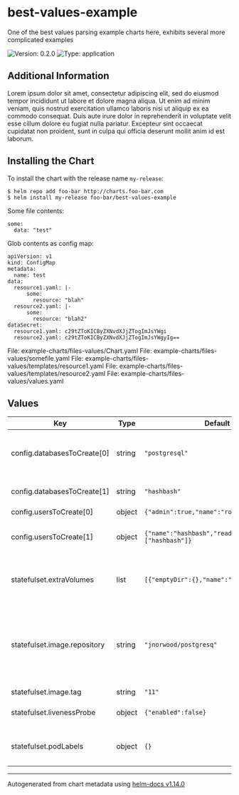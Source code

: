 # best-values-example

One of the best values parsing example charts here, exhibits several more complicated examples

![Version: 0.2.0](https://img.shields.io/badge/Version-0.2.0-informational?style=flat-square) ![Type: application](https://img.shields.io/badge/Type-application-informational?style=flat-square)

## Additional Information

Lorem ipsum dolor sit amet, consectetur adipiscing elit, sed do eiusmod tempor incididunt ut labore
et dolore magna aliqua. Ut enim ad minim veniam, quis nostrud exercitation ullamco laboris nisi ut
aliquip ex ea commodo consequat. Duis aute irure dolor in reprehenderit in voluptate velit esse
cillum dolore eu fugiat nulla pariatur. Excepteur sint occaecat cupidatat non proident, sunt in
culpa qui officia deserunt mollit anim id est laborum.

## Installing the Chart

To install the chart with the release name `my-release`:

```console
$ helm repo add foo-bar http://charts.foo-bar.com
$ helm install my-release foo-bar/best-values-example
```

Some file contents:

```
some:
  data: "test"
```

Glob contents as config map:

```
apiVersion: v1
kind: ConfigMap
metadata:
  name: test
data:
  resource1.yaml: |-
      some:
        resource: "blah"
  resource2.yaml: |-
      some:
        resource: "blah2"
dataSecret:
  resource1.yaml: c29tZToKICByZXNvdXJjZTogImJsYWgi
  resource2.yaml: c29tZToKICByZXNvdXJjZTogImJsYWgyIg==
```

File: example-charts/files-values/Chart.yaml
File: example-charts/files-values/somefile.yaml
File: example-charts/files-values/templates/resource1.yaml
File: example-charts/files-values/templates/resource2.yaml
File: example-charts/files-values/values.yaml

## Values

| Key | Type | Default | Description |
|-----|------|---------|-------------|
| config.databasesToCreate[0] | string | `"postgresql"` | default database for storage of database metadata |
| config.databasesToCreate[1] | string | `"hashbash"` | database for the [hashbash](https://github.com/norwoodj/hashbash) project |
| config.usersToCreate[0] | object | `{"admin":true,"name":"root"}` | admin user |
| config.usersToCreate[1] | object | `{"name":"hashbash","readwriteDatabases":["hashbash"]}` | user with access to the database with the same name |
| statefulset.extraVolumes | list | `[{"emptyDir":{},"name":"data"}]` | Additional volumes to be mounted into the database container |
| statefulset.image.repository | string | `"jnorwood/postgresq"` | Image to use for deploying, must support an entrypoint which creates users/databases from appropriate config files |
| statefulset.image.tag | string | `"11"` |  |
| statefulset.livenessProbe | object | `{"enabled":false}` | Configure the healthcheck for the database |
| statefulset.podLabels | object | `{}` | The labels to be applied to instances of the database |

----------------------------------------------
Autogenerated from chart metadata using [helm-docs v1.14.0](https://github.com/ramondeklein/helm-docs/releases/v1.14.0)
